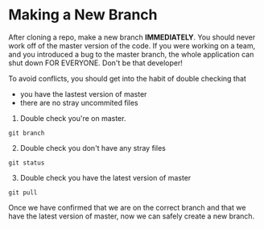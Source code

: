 # Making a New Branch

After cloning a repo, make a new branch **IMMEDIATELY**. You should never work off of the master version of the code. If you were working on a team, and you introduced a bug to the master branch, the whole application can shut down FOR EVERYONE. Don't be that developer!

To avoid conflicts, you should get into the habit of double checking that

- you have the lastest version of master
- there are no stray uncommited files

1. Double check you're on master.
```
git branch
```

2. Double check you don't have any stray files
```
git status
```

3. Double check you have the latest version of master
```
git pull
```

Once we have confirmed that we are on the correct branch and that we have the latest version of master, now we can safely create a new branch.